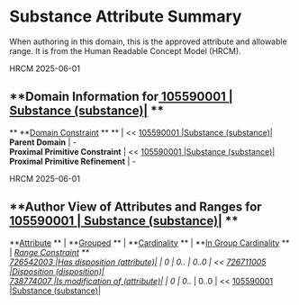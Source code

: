 # Substance Attribute Summary

When authoring in this domain, this is the approved attribute and allowable range. It is from the Human Readable Concept Model (HRCM).

HRCM 2025-06-01 

  

**Domain Information for[ 105590001 | Substance (substance)|](http://snomed.info/id/105590001 "105590001 | Substance \(substance\) |") **  
---  
** **[Domain Constraint](https://confluence.ihtsdotools.org/display/DOCGLOSS/Domain+Constraint "Glossary link: Domain Constraint") ** ** |  << [ 105590001 |Substance (substance)|](http://snomed.info/id/105590001 "105590001 | Substance \(substance\) |")  
**Parent Domain** | -  
**Proximal Primitive Constraint** |  << [ 105590001 |Substance (substance)|](http://snomed.info/id/105590001 "105590001 | Substance \(substance\) |")  
**Proximal Primitive Refinement** | -  
  
HRCM 2025-06-01 

  

**Author View of Attributes and Ranges for[ 105590001 | Substance (substance)|](http://snomed.info/id/105590001 "105590001 | Substance \(substance\) |") **  
---  
**[Attribute](https://confluence.ihtsdotools.org/display/DOCGLOSS/Concept+model+attribute "Glossary link: Concept model attribute") ** |  **[Grouped](https://confluence.ihtsdotools.org/display/DOCGLOSS/Grouped+attribute "Glossary link: Grouped attribute") ** |  **[Cardinality](https://confluence.ihtsdotools.org/display/DOCGLOSS/Attribute+cardinality+constraint "Glossary link: Attribute cardinality constraint") ** |  **[In Group Cardinality](https://confluence.ihtsdotools.org/display/DOCGLOSS/Attribute+in+group+cardinality+constraint "Glossary link: Attribute in group cardinality constraint") ** |  **[Range Constraint](https://confluence.ihtsdotools.org/display/DOCGLOSS/Range+constraint "Glossary link: Range constraint") **  
[ 726542003 |Has disposition (attribute)|](http://snomed.info/id/726542003 "726542003 | Has disposition \(attribute\) |") |  0  |  0..*  |  0..0  |  << [ 726711005 |Disposition (disposition)|](http://snomed.info/id/726711005 "726711005 | Disposition \(disposition\) |")  
[ 738774007 |Is modification of (attribute)|](http://snomed.info/id/738774007 "738774007 | Is modification of \(attribute\) |") |  0  |  0..*  |  0..0  |  << [ 105590001 |Substance (substance)|](http://snomed.info/id/105590001 "105590001 | Substance \(substance\) |")
